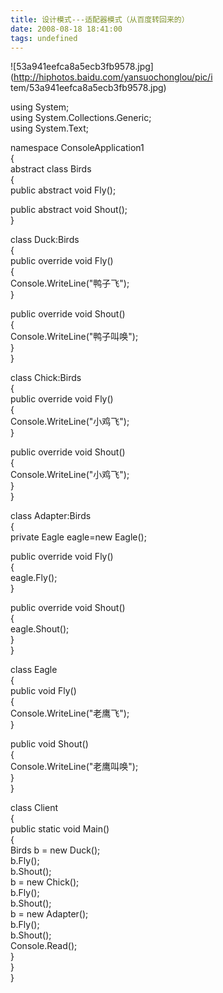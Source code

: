 ```yaml
---
title: 设计模式---适配器模式（从百度转回来的）
date: 2008-08-18 18:41:00
tags: undefined
---
```

![53a941eefca8a5ecb3fb9578.jpg](http://hiphotos.baidu.com/yansuochonglou/pic/i
tem/53a941eefca8a5ecb3fb9578.jpg)

using System;  
using System.Collections.Generic;  
using System.Text;

namespace ConsoleApplication1  
{  
abstract class Birds  
{  
public abstract void Fly();

public abstract void Shout();  
}

class Duck:Birds  
{  
public override void Fly()  
{  
Console.WriteLine("鸭子飞");  
}

public override void Shout()  
{  
Console.WriteLine("鸭子叫唤");  
}  
}

class Chick:Birds  
{  
public override void Fly()  
{  
Console.WriteLine("小鸡飞");  
}

public override void Shout()  
{  
Console.WriteLine("小鸡飞");  
}  
}

class Adapter:Birds  
{  
private Eagle eagle=new Eagle();

public override void Fly()  
{  
eagle.Fly();  
}

public override void Shout()  
{  
eagle.Shout();  
}  
}

class Eagle  
{  
public void Fly()  
{  
Console.WriteLine("老鹰飞");  
}

public void Shout()  
{  
Console.WriteLine("老鹰叫唤");  
}  
}

class Client  
{  
public static void Main()  
{  
Birds b = new Duck();  
b.Fly();  
b.Shout();  
b = new Chick();  
b.Fly();  
b.Shout();  
b = new Adapter();  
b.Fly();  
b.Shout();  
Console.Read();  
}  
}  
}



